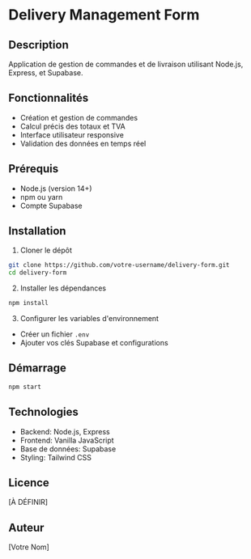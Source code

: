 # Delivery Management Form

## Description
Application de gestion de commandes et de livraison utilisant Node.js, Express, et Supabase.

## Fonctionnalités
- Création et gestion de commandes
- Calcul précis des totaux et TVA
- Interface utilisateur responsive
- Validation des données en temps réel

## Prérequis
- Node.js (version 14+)
- npm ou yarn
- Compte Supabase

## Installation

1. Cloner le dépôt
```bash
git clone https://github.com/votre-username/delivery-form.git
cd delivery-form
```

2. Installer les dépendances
```bash
npm install
```

3. Configurer les variables d'environnement
- Créer un fichier `.env`
- Ajouter vos clés Supabase et configurations

## Démarrage
```bash
npm start
```

## Technologies
- Backend: Node.js, Express
- Frontend: Vanilla JavaScript
- Base de données: Supabase
- Styling: Tailwind CSS

## Licence
[À DÉFINIR]

## Auteur
[Votre Nom]
